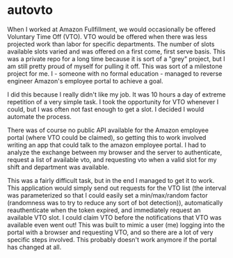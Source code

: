 # autovto

When I worked at Amazon Fullfillment, we would occasionally be offered Voluntary Time Off (VTO). VTO would be offered when there was less projected work than labor for specific departments. The number of slots available slots varied and was offered on a first come, first serve basis. This was a private repo for a long time because it is sort of a "grey" project, but I am still pretty proud of myself for pulling it off. This was sort of a milestone project for me. I - someone with no formal education - managed to reverse engineer Amazon's employee portal to achieve a goal.

I did this because I really didn't like my job. It was 10 hours a day of extreme repetition of a very simple task. I took the opportunity for VTO whenever I could, but I was often not fast enough to get a slot. I decided I would automate the process.

There was of course no public API available for the Amazon employee portal (where VTO could be claimed), so getting this to work involved writing an app that could talk to the amazon employee portal. I had to analyze the exchange between my browser and the server to authenticate, request a list of available vto, and requesting vto when a valid slot for my shift and department was available. 

This was a fairly difficult task, but in the end I managed to get it to work. This application would simply send out requests for the VTO list (the interval was parameterized so that I could easily set a min/max/random factor (randomness was to try to reduce any sort of bot detection)), automatically reauthenticate when the token expired, and immediately request an available VTO slot. I could claim VTO before the notifications that VTO was available even went out! This was built to mimic a user (me) logging into the portal with a browser and requesting VTO, and so there are a lot of very specific steps involved. This probably doesn't work anymore if the portal has changed at all.
